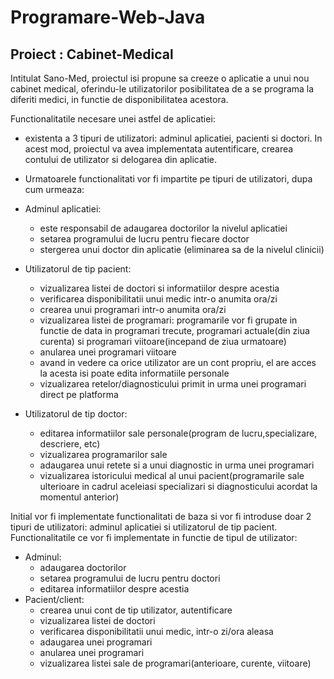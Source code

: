 # Programare-Web-Java 

## Proiect : Cabinet-Medical

Intitulat Sano-Med, proiectul isi propune sa creeze o aplicatie a unui nou cabinet medical, oferindu-le utilizatorilor posibilitatea de a se programa la diferiti medici, in functie de disponibilitatea acestora.

Functionalitatile necesare unei astfel de aplicatiei:
- existenta a 3 tipuri de utilizatori: adminul aplicatiei, pacienti si doctori. In acest mod, proiectul va avea implementata autentificare, crearea contului de utilizator si delogarea din aplicatie.

- Urmatoarele functionalitati vor fi impartite pe tipuri de utilizatori, dupa cum urmeaza:
  
- Adminul aplicatiei:
  - este responsabil de adaugarea doctorilor la nivelul aplicatiei
  - setarea programului de lucru pentru fiecare doctor
  - stergerea unui doctor din aplicatie (eliminarea sa de la nivelul clinicii)
  
- Utilizatorul de tip pacient:
  - vizualizarea listei de doctori si informatiilor despre acestia
  - verificarea disponibilitatii unui medic intr-o anumita ora/zi
  - crearea unui programari intr-o anumita ora/zi
  - vizualizarea listei de programari: programarile vor fi grupate in functie de data in programari trecute, programari actuale(din ziua curenta) si programari viitoare(incepand de ziua urmatoare)
  - anularea unei programari viitoare
  - avand in vedere ca orice utilizator are un cont propriu, el are acces la acesta isi poate edita informatiile personale
  - vizualizarea retelor/diagnosticului primit in urma unei programari direct pe platforma

- Utilizatorul de tip doctor:
  - editarea informatiilor sale personale(program de lucru,specializare, descriere, etc)
  - vizualizarea programarilor sale
  - adaugarea unui retete si a unui diagnostic in urma unei programari
  - vizualizarea istoricului medical al unui pacient(programarile sale ulterioare in cadrul aceleiasi specializari si diagnosticului acordat la momentul anterior)
  

Initial vor fi implementate functionalitati de baza si vor fi introduse doar 2 tipuri de utilizatori: adminul aplicatiei si utilizatorul de tip pacient. 
Functionalitatile ce vor fi implementate in functie de tipul de utilizator:
- Adminul:
  - adaugarea doctorilor
  - setarea programului de lucru pentru doctori
  - editarea informatiilor despre acestia
- Pacient/client:
  - crearea unui cont de tip utilizator, autentificare
  - vizualizarea listei de doctori
  - verificarea disponibilitatii unui medic, intr-o zi/ora aleasa
  - adaugarea unei programari 
  - anularea unei programari
  - vizualizarea listei sale de programari(anterioare, curente, viitoare)

